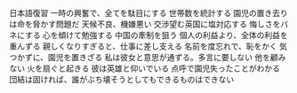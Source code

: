 日本語復習
一時の興奮で、全てを駄目にする
世帯数を統計する
園児の置き去りは命を脅かす問題だ
天候不良、機嫌悪い
交渉望む英国に塩対応する
悔しさをバネにする
心を傾けて勉強する
中国の牽制を狙う
個人の利益より、全体の利益を重んずる
親しくなりすぎると、仕事に差し支える
名前を度忘れで、恥をかく
気つかずに、園児を置きざる
私は彼女と意思が通ずる。多言に要しない
他を顧みない
火を扇ぐと起きる
彼は英雄と仰いでいる
点呼で園児失ったことがわかる
団結は固ければ、誰がぶち壊そうとしてもできるものはできない



